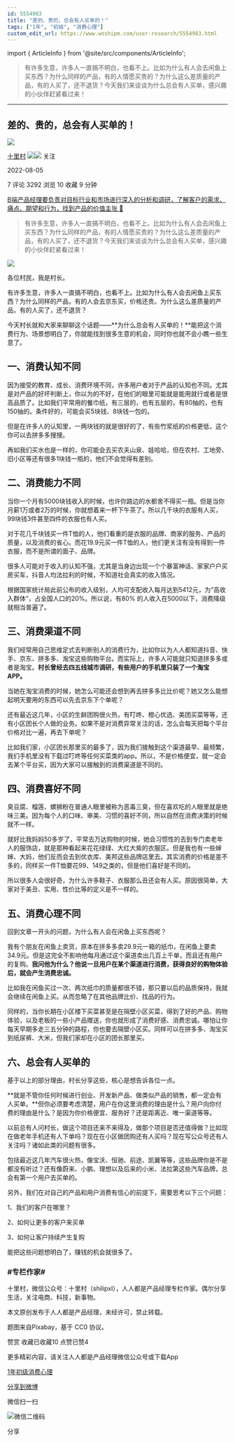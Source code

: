 ```yaml
---
id: 5554983
title: "差的、贵的，总会有人买单的！"
tags: ["1年", "初级", "消费心理"]
custom_edit_url: https://www.woshipm.com/user-research/5554983.html
---
```

import { ArticleInfo } from '@site/src/components/ArticleInfo';

<ArticleInfo
    author="十里村"
    authorLink="https://www.woshipm.com/u/317763"
    published="2022-08-05"
    views={3292}
    comments={7}
    collects={10}
/>

> 有许多生意，许多人一直搞不明白，也看不上。比如为什么有人会去闲鱼上买东西？为什么同样的产品，有的人情愿买贵的？为什么这么差质量的产品，有的人买了，还不退货？今天我们来谈谈为什么总会有人买单，感兴趣的小伙伴赶紧看过来！

---

## 差的、贵的，总会有人买单的！

[![](https://static.woshipm.com/APP_U_202103_20210322104135_8170.jpeg?imageView2/1/w/72/h/72/q/100)](https://www.woshipm.com/u/317763)

[十里村](https://www.woshipm.com/u/317763) ![](https://static.woshipm.com/tag/1121_1@2x.png)![](https://static.woshipm.com/tag/2103_1@2x.png) 关注

2022-08-05

7 评论 3292 浏览 10 收藏 9 分钟

[B端产品经理要负责对目标行业和市场进行深入的分析和调研，了解客户的需求、痛点、期望和行为，找到产品的价值主张 🔗](https://ke.qidianla.com/courses/bcpm)

> 有许多生意，许多人一直搞不明白，也看不上。比如为什么有人会去闲鱼上买东西？为什么同样的产品，有的人情愿买贵的？为什么这么差质量的产品，有的人买了，还不退货？今天我们来谈谈为什么总会有人买单，感兴趣的小伙伴赶紧看过来！

![](https://image.yunyingpai.com/wp/2022/08/ZuWYkRXDUQLrc7VvESU7.png)

各位村民，我是村长。

有许多生意，许多人一直搞不明白，也看不上。比如为什么有人会去闲鱼上买东西？为什么同样的产品，有的人会去京东买，价格还贵。为什么这么差质量的产品，有的人买了，还不退货？

今天村长就和大家来聊聊这个话题——**为什么总会有人买单的！**能把这个消费行为、场景想明白了，你就能找到很多生意的机会，同时你也就不会小瞧一些生意了。

## 一、消费认知不同

因为接受的教育、成长、消费环境不同，许多用户者对于产品的认知也不同。尤其是对产品的好坏判断上，你以为的不好，在他们的眼里可能就是能用就行或者是很高品质了。比如我们平常用的餐巾纸，有三层的，也有五层的，有80抽的，也有150抽的。条件好的，可能会买5块钱、8块钱一包的。

但是在许多人的认知里，一两块钱的就是很好的了，有些竹浆纸的价格更低，这个你可以去拼多多搜搜。

再如我们买水也是一样的，你可能会去买农夫山泉、娃哈哈，但在农村、工地旁、旧小区等还有很多1块钱一瓶的，他们不会觉得有差别。

## 二、消费能力不同

当你一个月有5000块钱收入的时候，也许你路边的水都舍不得买一瓶。但是当你月薪1万或者2万的时候，你就想着来一杯下午茶了。所以几千块的衣服有人买，99块钱3件甚至四件的衣服也有人买。

对于花几千块钱买一件T恤的人，他们看重的是衣服的品牌、商家的服务、产品的质量，以及消费的省心。而花19.9元买一件T恤的人，他们更关注有没有得到一件衣服，而不是所谓的面子、品牌。

很多人可能对于收入的认知不强，尤其是当身边出现一个个暴富神话、家家户户买房买车，抖音人均法拉利的时候，不知道社会真实的收入情况。

根据国家统计局此前公布的收入级别，人均可支配收入每月达到5412元，为“高收入群体”，占全国人口的20%。所以说，有80% 的人收入在5000以下，消费降级就相当普遍了。

## 三、消费渠道不同

我们经常用自己思维定式去判断别人的消费行为，比如你以为人人都知道抖音、快手、京东、拼多多、淘宝这些购物平台。而实际上，许多人可能就只知道拼多多或者是淘宝。**村长曾经去四五线城市调研，有些用户的手机里只装了一个淘宝APP。**

当她在淘宝消费的时候，她怎么可能还会想到再去拼多多比比价呢？她又怎么能想起明天要用的东西可以先去京东下个单呢？

还有最近这几年，小区的生鲜团购很火热，有叮咚、橙心优选、美团买菜等等，还有小区团长个人做的业务。如果不是对消费异常关注的话，怎么会每天把每个平台价格对比一遍，再去下单呢？

比如我们家，小区团长那里买的最多了，因为我们接触到这个渠道最早、最频繁，我们手机里没有下载过叮咚等任何买菜类的app。所以，不是价格便宜，就一定会去某个平台买，因为大家可以接触到的消费渠道是不同的。

## 四、消费喜好不同

臭豆腐、榴莲、螺狮粉在普通人眼里被称为恶毒三臭，但在喜欢吃的人眼里就是绝味三美。因为每个人的口味、审美、习惯的喜好不同，所以自然在消费决策的时候就不一样。

就好比我妈妈50多岁了，平常去万达购物的时候，她会习惯性的去到专门卖老年人的服饰店，就是那种看起来花花绿绿、大红大紫的衣服区。但是我也有一些婶婶、大妈，他们反而会去到优衣库、美邦这些品牌店里去。其实消费的价格是差不多的，同样买一件T恤要花99、149之类的，但是他们喜好是不同的。

所以很多人会很好奇，为什么许多鞋子、衣服那么丑还会有人买。原因很简单，大家对于美丑、实用、性价比等的定义是不一样的。

## 五、消费心理不同

回到文章一开头的问题，为什么有人会在闲鱼上买东西呢？

我有个朋友在闲鱼上卖货，原本在拼多多卖29.9元一箱的纸巾，在闲鱼上要卖34.9元。但是这完全不影响他每月通过这个渠道卖出几百上千单，而且还有用户的复购。**我问他为什么？他说一旦用户在某个渠道进行消费，获得良好的购物体验后，就会产生消费忠诚。**

比如我在闲鱼买过一次、两次纸巾的质量都很不错，那只要以后的品质保持，我就会继续在闲鱼上买。从而忽略了在其他品牌比价、找品的行为。

同样的，当你长期在小区楼下买菜甚至是在隔壁小区买菜，得到了好的产品、购物体验，以及老板的一些小产品赠送，你也就形成了消费好感、消费忠诚。哪怕让你每天早期多走三五分钟的路程，你也要去隔壁小区买。同样可以在拼多多、淘宝买到纸尿裤、大米，但我们家却在小区的团长那里买。

## 六、总会有人买单的

基于以上的部分理由，村长分享这些，核心是想告诉各位一点。

**就是不管你任何时候进行创业、开发新产品、做类似产品的销售，都一定会有人买单。**但你必须要考虑清楚，用户在你这里消费的理由是什么？用户向你付费的理由是什么？是因为你价格便宜、服务好？还是距离近、唯一渠道等等。

以前总有人问村长，做这个项目还来不来得及，做那个项目是否还值得做？比如现在做老年手机还有人下单吗？现在在小区做团购还有人买吗？现在写公众号还有人关注吗？诸如此类的问题有很多。

包括最近这几年汽车很火热，像宝沃、恒驰、前途、凯翼等等，这些品牌你是不是都没有听过？还有像蔚来、小鹏、理想以及后来的小米、法拉第这些汽车品牌，总会有第一个用户去买单的。

另外，我们在对自己的产品和用户消费有信心的前提下，需要思考以下三个问题：

1、我们的客户在哪里？

2、如何让更多的客户来买单

3、如何让客户持续产生复购

能把这些问题想明白了，赚钱的机会就很多了。

### #专栏作家#

十里村，微信公众号：十里村（shilipxl），人人都是产品经理专栏作家。偶尔分享生活，关注电商、科技，新事物。

本文原创发布于人人都是产品经理，未经许可，禁止转载。

题图来自Pixabay，基于 CC0 协议。

赞赏 收藏已收藏10 点赞已赞4

更多精彩内容，请关注人人都是产品经理微信公众号或下载App

[1年](https://www.woshipm.com/tag/1%e5%b9%b4)[初级](https://www.woshipm.com/tag/%e5%88%9d%e7%ba%a7)[消费心理](https://www.woshipm.com/tag/%e6%b6%88%e8%b4%b9%e5%bf%83%e7%90%86)

[分享到微博](https://service.weibo.com/share/share.php?appkey=2775287854&title=差的、贵的，总会有人买单的！&url=https://www.woshipm.com/user-research/5554983.html&pic=https://image.yunyingpai.com/wp/2022/08/ZuWYkRXDUQLrc7VvESU7.png)

微信扫一扫

![微信二维码](https://api.pwmqr.com/qrcode/create/?url=https://www.woshipm.com/user-research/5554983.html)

分享
